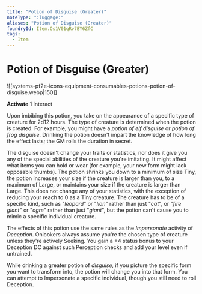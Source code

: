```yaml
---
title: "Potion of Disguise (Greater)"
noteType: ":luggage:"
aliases: "Potion of Disguise (Greater)"
foundryId: Item.Os1V01qRv7BY6ZfC
tags:
  - Item
---
```


# Potion of Disguise (Greater)
![[systems-pf2e-icons-equipment-consumables-potions-potion-of-disguise.webp|150]]

**Activate** 1 Interact

Upon imbibing this potion, you take on the appearance of a specific type of creature for 2d12 hours. The type of creature is determined when the potion is created. For example, you might have a _potion of elf disguise_ or _potion of frog disguise_. Drinking the potion doesn't impart the knowledge of how long the effect lasts; the GM rolls the duration in secret.

The disguise doesn't change your traits or statistics, nor does it give you any of the special abilities of the creature you're imitating. It might affect what items you can hold or wear (for example, your new form might lack opposable thumbs). The potion shrinks you down to a minimum of size Tiny, the potion increases your size if the creature is larger than you, to a maximum of Large, or maintains your size if the creature is larger than Large. This does not change any of your statistics, with the exception of reducing your reach to 0 as a Tiny creature. The creature has to be of a specific kind, such as "_leopard_" or "_lion_" rather than just "_cat_", or "_fire giant_" or "_ogre_" rather than just "_giant_", but the potion can't cause you to mimic a specific individual creature.

The effects of this potion use the same rules as the _Impersonate_ activity of _Deception_. Onlookers always assume you're the chosen type of creature unless they're actively Seeking. You gain a +4 status bonus to your Deception DC against such Perception checks and add your level even if untrained.

While drinking a greater potion of _disguise,_ if you picture the specific form you want to transform into, the potion will change you into that form. You can attempt to Impersonate a specific individual, though you still need to roll Deception.
